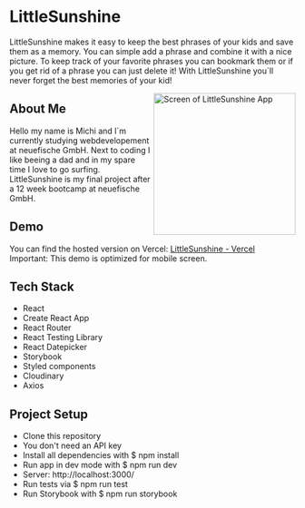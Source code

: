 # LittleSunshine

LittleSunshine makes it easy to keep the best phrases of your kids and save them as a memory. You can simple add a phrase and combine it with a nice picture. To keep track of your favorite phrases you can bookmark them or if you get rid of a phrase you can just delete it! With LittleSunshine you´ll never forget the best memories of your kid!

<img align="right"  src="https://user-images.githubusercontent.com/97166533/161248719-0275a6f6-3dda-4d73-938f-c8deb88e46aa.gif" alt="Screen of LittleSunshine App" width="250px" />

## About Me

Hello my name is Michi and I´m currently studying webdevelopement at neuefische GmbH.
Next to coding I like beeing a dad and in my spare time I love to go surfing.
LittleSunshine is my final project after a 12 week bootcamp at neuefische GmbH.

## Demo

You can find the hosted version on Vercel: [LittleSunshine - Vercel](https://capstone-project-michiberger.vercel.app/)
Important: This demo is optimized for mobile screen.

## Tech Stack

- React
- Create React App
- React Router
- React Testing Library
- React Datepicker
- Storybook
- Styled components
- Cloudinary
- Axios

## Project Setup

- Clone this repository
- You don't need an API key
- Install all dependencies with $ npm install
- Run app in dev mode with $ npm run dev
- Server: http://localhost:3000/
- Run tests via $ npm run test
- Run Storybook with $ npm run storybook
